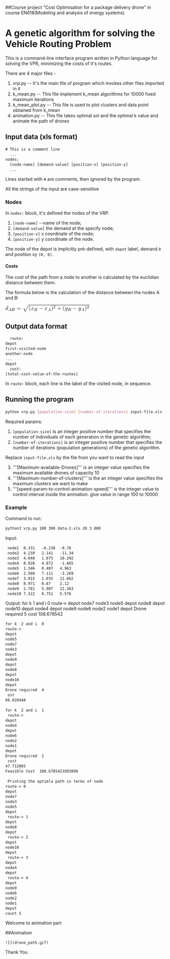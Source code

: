 ##Course project "Cost Optimisation for a package delivery drone" in course EN618(Modeling and analysis of energy systems) 

# A genetic algorithm for solving the Vehicle Routing Problem
This is a command-line interface program written in Python language for solving the VPR, minimizing the costs of it's routes.


There are 4 major files -
1. vrp.py -- It's the main file of program which invokes other files imported in it
2. k_mean.py -- This file implement k_mean algorithms for 10000 fixed maximum iterations
3. k_mean_plot.py -- This file is used to plot clusters and data point obtained from k_mean
4. animation.py -- This file takes optimal sol and the optimal k value and animate the path of drones



## Input data (xls format)
	# This is a comment line
	  ...	
	nodes:
	  [node-name] [demand-value] [position-x] [position-y]
	  ...

Lines started with ```#``` are comments, then ignored by the program.

All the strings of the input are case-sensitive



### Nodes
In ```nodes:``` block, it's defined the nodes of the VRP.

1. ```[node-name]``` --name of the node;
2. ```[demand-value]``` the demand at the specify node;
3. ```[position-x]``` x coordinate of the node;
4. ```[position-y]``` y coordinate of the node.

The node of the depot is implicitly pré-defined, with ```depot``` label, demand ```0``` and position xy ```(0, 0)```.

#### Costs

The cost of the path from a node to another is calculated by the euclidian distance between them.

The formula below is the calculation of the distance between the nodes A and B:

![](node-distance.png)

## Output data format

	  route:
	depot
	first-visited-node
	another-node
	...
	depot
	  cost:
	[total-cost-value-of-the-routes]

In ```route:``` block, each line is the label of the visited node, in sequence.


## Running the program

```bash
python vrp.py [population-size] [number-of-iterations] input-file.xls [Maximum-available-Drones] [Maximum-number-of-clusters] [speed-param-to-control-animation-speed]
```

Required params:

1. ```[population-size]``` is an integer positive number that specifies the number of individuals of each generation in the genetic algorithm;
2. ```[number-of-iterations]``` is an integer positive number that specifies the number of iterations (population generations) of the genetic algorithm.

Replace ```input-file.xls``` by the file from you want to read the input

3. '''[Maximum-available-Drones]''' is an integer value specifies the maximum available drones of capacity 10
4. '''[Maximum-number-of-clusters]''' is the an integer value specifies the maximum clusters we want to make
5. '''[speed-param-to-control-animation-speed]''' is the integer value to control interval inside the animation. give value in range 100 to 10000

### Example

Command to run:
```bash
python3 vrp.py 100 300 data-2.xls 20 3 800
```

Input:

     node1	0.331	-6.238	-9.76
     node2	4.239	2.141	-11.34
     node3	4.048	1.675	10.392
     node4	8.926	4.872	-1.665
     node5	1.346	0.407	4.963
     node6	2.588	7.111	-3.269
     node7	3.915	1.035	11.662
     node8	8.971	0.67	2.12
     node9	2.781	5.987	12.363
     node10	7.322	0.751	5.576


Output:
	for k  1 and i  0
	route-> 
	depot
	node7
	node3
	node5
	depot
	node8
	depot
	node10
	depot
	node4
	depot
	node9
	node6
	node2
	node1
	depot
	Drone required  5
	 cost 
	108.678542

	for k  2 and i  0
	route-> 
	depot
	node5
	node7
	node3
	depot
	node9
	depot
	node8
	depot
	node10
	depot
	Drone required  4
	 ost 
	66.828448

	for k  2 and i  1
	 route-> 
	depot
	node4
	depot
	node6
	node2
	node1
	depot
	Drone required  2
	 cost 
	47.712065
	Feasible Cost  108.6785421892098

	 Printing the optimla path in terms of node
	route-> 0
	depot
	node7
	node3
	node5
	depot
	 route-> 1
	depot
	node8
	depot
	 route-> 2
	depot
	node10
	depot
	 route-> 3
	depot
	node4
	depot
	 route-> 4
	depot
	node9
	node6
	node2
	node1
	depot
	count 5
Welcome to animation part

##Animation

    ![](drone_path.gif)

Thank You